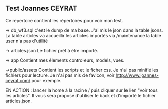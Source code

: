 ## Test Joannes CEYRAT

Ce repertoire contient les répertoires pour voir mon test.

-> db_wf3.sql 
c'est le dump de ma base.
J'ai mis le json dans la table jsons.
La table articles va accueillir les articles importés via /maintenance
la table user n'a pas d'utilité

-> articles.json
Le fichier prêt à être importé.

-> app 
Contient mes élements controleurs, models, vues.

->public/assets
Contient les scripts et le ficher css.
Je n'ai pas minifié les fichiers pour lecture.
Je n'ai pas mis de favicon, voir http://www.joannes-ceyrat.com/ pour exemple. 

EN ACTION : lancer la home à la racine / puis cliquer sur le lien "voir tous les articles". Il vous sera proposé d'utiliser le back et d'importé le fichier articles.json.

